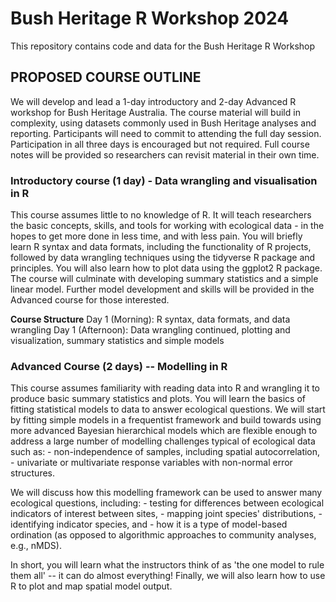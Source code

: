 # Bush Heritage R Workshop 2024

This repository contains code and data for the Bush Heritage R Workshop

## PROPOSED COURSE OUTLINE

We will develop and lead a 1-day introductory and 2-day Advanced R workshop for Bush Heritage Australia. The course material will build in complexity, using datasets commonly used in Bush Heritage analyses and reporting. Participants will need to commit to attending the full day session. Participation in all three days is encouraged but not required. Full course notes will be provided so researchers can revisit material in their own time.

### Introductory course (1 day) - Data wrangling and visualisation in R

This course assumes little to no knowledge of R. It will teach researchers the basic concepts, skills, and tools for working with ecological data - in the hopes to get more done in less time, and with less pain. You will briefly learn R syntax and data formats, including the functionality of R projects, followed by data wrangling techniques using the tidyverse R package and principles. You will also learn how to plot data using the ggplot2 R package. The course will culminate with developing summary statistics and a simple linear model. Further model development and skills will be provided in the Advanced course for those interested.

**Course Structure** Day 1 (Morning): R syntax, data formats, and data wrangling Day 1 (Afternoon): Data wrangling continued, plotting and visualization, summary statistics and simple models

### Advanced Course (2 days) -- Modelling in R

This course assumes familiarity with reading data into R and wrangling it to produce basic summary statistics and plots. You will learn the basics of fitting statistical models to data to answer ecological questions. We will start by fitting simple models in a frequentist framework and build towards using more advanced Bayesian hierarchical models which are flexible enough to address a large number of modelling challenges typical of ecological data such as: - non-independence of samples, including spatial autocorrelation, - univariate or multivariate response variables with non-normal error structures.

We will discuss how this modelling framework can be used to answer many ecological questions, including: - testing for differences between ecological indicators of interest between sites, - mapping joint species' distributions, - identifying indicator species, and - how it is a type of model-based ordination (as opposed to algorithmic approaches to community analyses, e.g., nMDS).

In short, you will learn what the instructors think of as 'the one model to rule them all' -- it can do almost everything! Finally, we will also learn how to use R to plot and map spatial model output.
